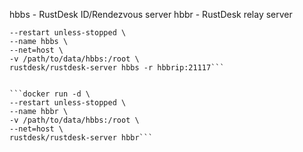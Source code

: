 hbbs - RustDesk ID/Rendezvous server
hbbr - RustDesk relay server

```docker run -d \
--restart unless-stopped \
--name hbbs \
--net=host \
-v /path/to/data/hbbs:/root \
rustdesk/rustdesk-server hbbs -r hbbrip:21117```


```docker run -d \
--restart unless-stopped \
--name hbbr \
-v /path/to/data/hbbs:/root \
--net=host \
rustdesk/rustdesk-server hbbr```
